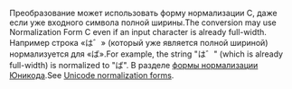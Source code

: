 <span data-ttu-id="b5384-101">Преобразование может использовать форму нормализации C, даже если уже входного символа полной ширины.</span><span class="sxs-lookup"><span data-stu-id="b5384-101">The conversion may use Normalization Form C even if an input character is already full-width.</span></span> <span data-ttu-id="b5384-102">Например строка «は゛» (который уже является полной шириной) нормализуется для «ば».</span><span class="sxs-lookup"><span data-stu-id="b5384-102">For example, the string "は゛" (which is already full-width) is normalized to "ば".</span></span> <span data-ttu-id="b5384-103">В разделе [формы нормализации Юникода](http://unicode.org/reports/tr15).</span><span class="sxs-lookup"><span data-stu-id="b5384-103">See [Unicode normalization forms](http://unicode.org/reports/tr15).</span></span>